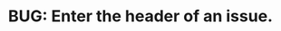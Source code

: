 ---
name: Bug report
about: Create a report to help improve the project and fix misconceptions
title: 'BUG: Enter the header of an issue.'
labels: Error
assignees: Falcion

---